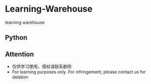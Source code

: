 # Learning-Warehouse
learning warehouse

## Python


## Attention
* 仅供学习使用，侵权请联系删除
* For learning purposes only. For infringement, please contact us for deletion
